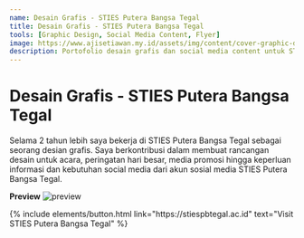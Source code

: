```yaml
---
name: Desain Grafis - STIES Putera Bangsa Tegal
title: Desain Grafis - STIES Putera Bangsa Tegal 
tools: [Graphic Design, Social Media Content, Flyer]
image: https://www.ajisetiawan.my.id/assets/img/content/cover-graphic-design.jpg
description: Portofolio desain grafis dan social media content untuk STIES Putera Bangsa Tegal.
---
```


# Desain Grafis - STIES Putera Bangsa Tegal

Selama 2 tahun lebih saya bekerja di STIES Putera Bangsa Tegal sebagai seorang desian grafis. Saya berkontribusi dalam membuat rancangan desain untuk acara, peringatan hari besar, media promosi hingga keperluan informasi dan kebutuhan social media dari akun sosial media STIES Putera Bangsa Tegal.

**Preview**
![preview](https://www.ajisetiawan.my.id/assets/img/content/graphic-desain-stiespbtegal-preview.jpg)


<p class="text-center">
{% include elements/button.html link="https://stiespbtegal.ac.id" text="Visit STIES Putera Bangsa Tegal" %}
</p>